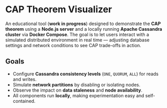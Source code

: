 # CAP Theorem Visualizer

An educational tool (**work in progress**) designed to demonstrate the **CAP theorem** using a **Node.js server** and a locally running **Apache Cassandra cluster** via **Docker Compose**. The goal is to let users interact with a simulated distributed environment in real time — adjusting database settings and network conditions to see CAP trade-offs in action.

## Goals
- Configure **Cassandra consistency levels** (`ONE`, `QUORUM`, `ALL`) for reads and writes.
- Simulate **network partitions** by disabling or isolating nodes.
- Observe the impact on **data staleness** and **node availability**.
- All components run **locally**, making experimentation easy and self-contained.
